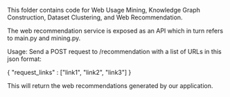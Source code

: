 This folder contains code for Web Usage Mining, Knowledge Graph Construction, Dataset Clustering, and Web Recommendation. 

The web recommendation service is exposed as an API which in turn refers to main.py and mining.py. 

Usage: 
Send a POST request to <Application URL>/recommendation with a list of URLs in this json format:

{
    "request_links" : ["link1", "link2", "link3"]
}

This will return the web recommendations generated by our application. 